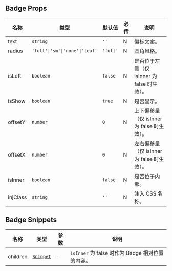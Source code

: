 ## Badge Props

| 名称     | 类型                           | 默认值   | 必传 | 说明                                         |
| -------- | ------------------------------ | -------- | ---- | -------------------------------------------- |
| text     | `string`                       | `''`     | N    | 徽标文案。                                   |
| radius   | `'full'\|'sm'\|'none'\|'leaf'` | `'full'` | N    | 圆角风格。                                   |
| isLeft   | `boolean`                      | `false`  | N    | 是否位于左侧（仅 isInner 为 false 时生效）。 |
| isShow   | `boolean`                      | `true`   | N    | 是否显示。                                   |
| offsetY  | `number`                       | `0`      | N    | 上下偏移量（仅 isInner 为 false 时生效）。   |
| offsetX  | `number`                       | `0`      | N    | 左右偏移量（仅 isInner 为 false 时生效）。   |
| isInner  | `boolean`                      | `false`  | N    | 是否位于内部。                               |
| injClass | `string`                       | `''`     | N    | 注入 CSS 名称。                              |

## Badge Snippets

| 名称     | 类型                                                                | 参数 | 说明                                             |
| -------- | ------------------------------------------------------------------- | ---- | ------------------------------------------------ |
| children | [`Snippet`](https://svelte.dev/docs/svelte/snippet#Typing-snippets) | -    | `isInner` 为 false 时作为 Badge 相对位置的内容。 |
